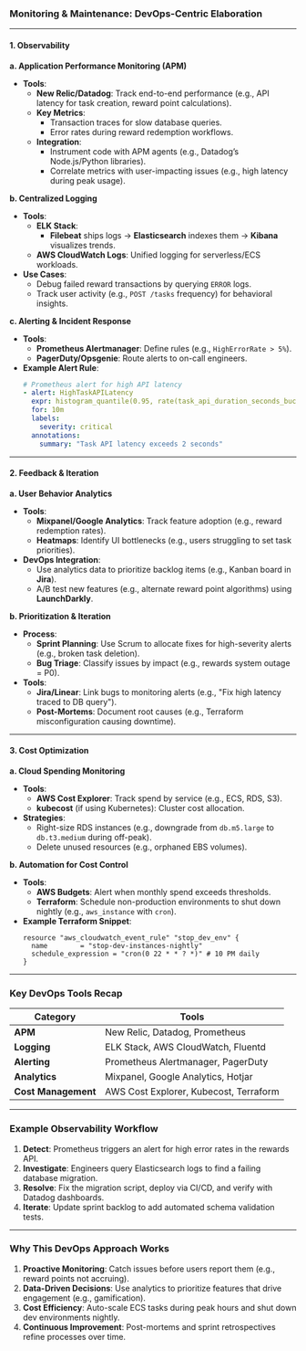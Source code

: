 ### **Monitoring & Maintenance: DevOps-Centric Elaboration**  

---

#### **1. Observability**  
**a. Application Performance Monitoring (APM)**  
- **Tools**:  
  - **New Relic/Datadog**: Track end-to-end performance (e.g., API latency for task creation, reward point calculations).  
  - **Key Metrics**:  
    - Transaction traces for slow database queries.  
    - Error rates during reward redemption workflows.  
  - **Integration**:  
    - Instrument code with APM agents (e.g., Datadog’s Node.js/Python libraries).  
    - Correlate metrics with user-impacting issues (e.g., high latency during peak usage).  

**b. Centralized Logging**  
- **Tools**:  
  - **ELK Stack**:  
    - **Filebeat** ships logs → **Elasticsearch** indexes them → **Kibana** visualizes trends.  
  - **AWS CloudWatch Logs**: Unified logging for serverless/ECS workloads.  
- **Use Cases**:  
  - Debug failed reward transactions by querying `ERROR` logs.  
  - Track user activity (e.g., `POST /tasks` frequency) for behavioral insights.  

**c. Alerting & Incident Response**  
- **Tools**:  
  - **Prometheus Alertmanager**: Define rules (e.g., `HighErrorRate > 5%`).  
  - **PagerDuty/Opsgenie**: Route alerts to on-call engineers.  
- **Example Alert Rule**:  
  ```yaml  
  # Prometheus alert for high API latency  
  - alert: HighTaskAPILatency  
    expr: histogram_quantile(0.95, rate(task_api_duration_seconds_bucket[5m])) > 2  
    for: 10m  
    labels:  
      severity: critical  
    annotations:  
      summary: "Task API latency exceeds 2 seconds"  
  ```  

---

#### **2. Feedback & Iteration**  
**a. User Behavior Analytics**  
- **Tools**:  
  - **Mixpanel/Google Analytics**: Track feature adoption (e.g., reward redemption rates).  
  - **Heatmaps**: Identify UI bottlenecks (e.g., users struggling to set task priorities).  
- **DevOps Integration**:  
  - Use analytics data to prioritize backlog items (e.g., Kanban board in **Jira**).  
  - A/B test new features (e.g., alternate reward point algorithms) using **LaunchDarkly**.  

**b. Prioritization & Iteration**  
- **Process**:  
  - **Sprint Planning**: Use Scrum to allocate fixes for high-severity alerts (e.g., broken task deletion).  
  - **Bug Triage**: Classify issues by impact (e.g., rewards system outage = P0).  
- **Tools**:  
  - **Jira/Linear**: Link bugs to monitoring alerts (e.g., "Fix high latency traced to DB query").  
  - **Post-Mortems**: Document root causes (e.g., Terraform misconfiguration causing downtime).  

---

#### **3. Cost Optimization**  
**a. Cloud Spending Monitoring**  
- **Tools**:  
  - **AWS Cost Explorer**: Track spend by service (e.g., ECS, RDS, S3).  
  - **kubecost** (if using Kubernetes): Cluster cost allocation.  
- **Strategies**:  
  - Right-size RDS instances (e.g., downgrade from `db.m5.large` to `db.t3.medium` during off-peak).  
  - Delete unused resources (e.g., orphaned EBS volumes).  

**b. Automation for Cost Control**  
- **Tools**:  
  - **AWS Budgets**: Alert when monthly spend exceeds thresholds.  
  - **Terraform**: Schedule non-production environments to shut down nightly (e.g., `aws_instance` with `cron`).  
- **Example Terraform Snippet**:  
  ```hcl  
  resource "aws_cloudwatch_event_rule" "stop_dev_env" {  
    name        = "stop-dev-instances-nightly"  
    schedule_expression = "cron(0 22 * * ? *)" # 10 PM daily  
  }  
  ```  

---

### **Key DevOps Tools Recap**  
| **Category**          | **Tools**                                                                 |  
|-----------------------|---------------------------------------------------------------------------|  
| **APM**               | New Relic, Datadog, Prometheus                                            |  
| **Logging**           | ELK Stack, AWS CloudWatch, Fluentd                                        |  
| **Alerting**          | Prometheus Alertmanager, PagerDuty                                       |  
| **Analytics**         | Mixpanel, Google Analytics, Hotjar                                       |  
| **Cost Management**   | AWS Cost Explorer, Kubecost, Terraform                                    |  

---

### **Example Observability Workflow**  
1. **Detect**: Prometheus triggers an alert for high error rates in the rewards API.  
2. **Investigate**: Engineers query Elasticsearch logs to find a failing database migration.  
3. **Resolve**: Fix the migration script, deploy via CI/CD, and verify with Datadog dashboards.  
4. **Iterate**: Update sprint backlog to add automated schema validation tests.  

---

### **Why This DevOps Approach Works**  
1. **Proactive Monitoring**: Catch issues before users report them (e.g., reward points not accruing).  
2. **Data-Driven Decisions**: Use analytics to prioritize features that drive engagement (e.g., gamification).  
3. **Cost Efficiency**: Auto-scale ECS tasks during peak hours and shut down dev environments nightly.  
4. **Continuous Improvement**: Post-mortems and sprint retrospectives refine processes over time.  

